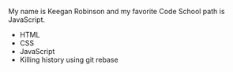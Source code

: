 My name is Keegan Robinson and my favorite Code School path is JavaScript.
* HTML
* CSS
* JavaScript
* Killing history using git rebase
